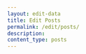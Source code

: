 ```yaml
---
layout: edit-data
title: Edit Posts
permalink: /edit/posts/
description:
content_type: posts
---
```


